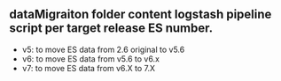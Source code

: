 ## dataMigraiton folder content logstash pipeline script per target release ES number.

- v5: to move ES data from 2.6 original to v5.6
- v6: to move ES data from v5.6 to v6.x
- v7: to move ES data from v6.X to 7.X 

